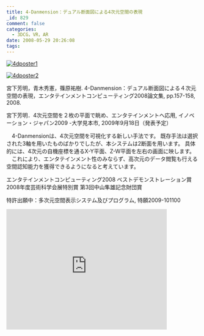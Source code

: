 ```yaml
---
title: 4-Danmension：デュアル断面図による4次元空間の表現
_id: 829
comment: false
categories:
  - 3DCG，VR，AR
date: 2008-05-29 20:26:08
tags:
---
```


[![4dposter1](/wp-content/uploads/2015/04/4dposter1.jpg)](/wp-content/uploads/2015/04/4dposter1.jpg)

[![4dposter2](/wp-content/uploads/2015/04/4dposter2.jpg)](/wp-content/uploads/2015/04/4dposter2.jpg)



宮下芳明，青木秀憲，篠原祐樹. 4-Danmension：デュアル断面図による４次元空間の表現，エンタテインメントコンピューティング2008論文集, pp.157-158, 2008.

宮下芳明．4次元空間を２枚の平面で眺め、エンタテインメントへ応用, イノベーション・ジャパン2009 -大学見本市, 2009年9月18日（発表予定）

　4-Danmensionは、4次元空間を可視化する新しい手法です。
既存手法は選択された3軸を用いたものばかりでしたが、本システムは2断面を用います。
具体的には、4次元の自機座標を通るX-Y平面、Z-W平面を左右の画面に映します。
　これにより、エンタテインメント性のみならず、高次元のデータ閲覧も行える空間認知能力を獲得できるようになると考えています。

エンタテインメントコンピューティング2008 ベストデモンストレーション賞
2008年度芸術科学会展特別賞
第3回中山隼雄記念財団賞

特許出願中：多次元空間表示システム及びプログラム, 特願2009-101100


<iframe width="420" height="315" src="https://www.youtube.com/embed/vrweBJT4eB4" frameborder="0" allowfullscreen></iframe>

